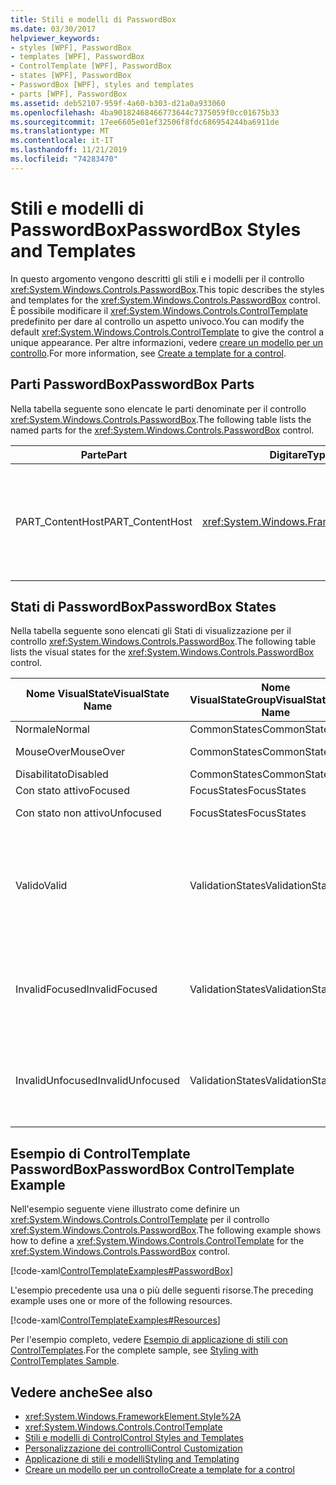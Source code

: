 ```yaml
---
title: Stili e modelli di PasswordBox
ms.date: 03/30/2017
helpviewer_keywords:
- styles [WPF], PasswordBox
- templates [WPF], PasswordBox
- ControlTemplate [WPF], PasswordBox
- states [WPF], PasswordBox
- PasswordBox [WPF], styles and templates
- parts [WPF], PasswordBox
ms.assetid: deb52107-959f-4a60-b303-d21a0a933060
ms.openlocfilehash: 4ba90182468466773644c7375059f0cc01675b33
ms.sourcegitcommit: 17ee6605e01ef32506f8fdc686954244ba6911de
ms.translationtype: MT
ms.contentlocale: it-IT
ms.lasthandoff: 11/21/2019
ms.locfileid: "74283470"
---
```

# <a name="passwordbox-styles-and-templates"></a><span data-ttu-id="d1587-102">Stili e modelli di PasswordBox</span><span class="sxs-lookup"><span data-stu-id="d1587-102">PasswordBox Styles and Templates</span></span>

<span data-ttu-id="d1587-103">In questo argomento vengono descritti gli stili e i modelli per il controllo <xref:System.Windows.Controls.PasswordBox>.</span><span class="sxs-lookup"><span data-stu-id="d1587-103">This topic describes the styles and templates for the <xref:System.Windows.Controls.PasswordBox> control.</span></span> <span data-ttu-id="d1587-104">È possibile modificare il <xref:System.Windows.Controls.ControlTemplate> predefinito per dare al controllo un aspetto univoco.</span><span class="sxs-lookup"><span data-stu-id="d1587-104">You can modify the default <xref:System.Windows.Controls.ControlTemplate> to give the control a unique appearance.</span></span> <span data-ttu-id="d1587-105">Per altre informazioni, vedere [creare un modello per un controllo](../../../desktop-wpf/themes/how-to-create-apply-template.md).</span><span class="sxs-lookup"><span data-stu-id="d1587-105">For more information, see [Create a template for a control](../../../desktop-wpf/themes/how-to-create-apply-template.md).</span></span>

## <a name="passwordbox-parts"></a><span data-ttu-id="d1587-106">Parti PasswordBox</span><span class="sxs-lookup"><span data-stu-id="d1587-106">PasswordBox Parts</span></span>

<span data-ttu-id="d1587-107">Nella tabella seguente sono elencate le parti denominate per il controllo <xref:System.Windows.Controls.PasswordBox>.</span><span class="sxs-lookup"><span data-stu-id="d1587-107">The following table lists the named parts for the <xref:System.Windows.Controls.PasswordBox> control.</span></span>

|<span data-ttu-id="d1587-108">Parte</span><span class="sxs-lookup"><span data-stu-id="d1587-108">Part</span></span>|<span data-ttu-id="d1587-109">Digitare</span><span class="sxs-lookup"><span data-stu-id="d1587-109">Type</span></span>|<span data-ttu-id="d1587-110">description</span><span class="sxs-lookup"><span data-stu-id="d1587-110">Description</span></span>|
|-|-|-|
|<span data-ttu-id="d1587-111">PART_ContentHost</span><span class="sxs-lookup"><span data-stu-id="d1587-111">PART_ContentHost</span></span>|<xref:System.Windows.FrameworkElement>|<span data-ttu-id="d1587-112">Elemento visivo che può contenere un <xref:System.Windows.FrameworkElement>.</span><span class="sxs-lookup"><span data-stu-id="d1587-112">A visual element that can contain a <xref:System.Windows.FrameworkElement>.</span></span> <span data-ttu-id="d1587-113">Il testo dell'<xref:System.Windows.Controls.PasswordBox> viene visualizzato in questo elemento.</span><span class="sxs-lookup"><span data-stu-id="d1587-113">The text of the <xref:System.Windows.Controls.PasswordBox> is displayed in this element.</span></span>|

## <a name="passwordbox-states"></a><span data-ttu-id="d1587-114">Stati di PasswordBox</span><span class="sxs-lookup"><span data-stu-id="d1587-114">PasswordBox States</span></span>

<span data-ttu-id="d1587-115">Nella tabella seguente sono elencati gli Stati di visualizzazione per il controllo <xref:System.Windows.Controls.PasswordBox>.</span><span class="sxs-lookup"><span data-stu-id="d1587-115">The following table lists the visual states for the <xref:System.Windows.Controls.PasswordBox> control.</span></span>

|<span data-ttu-id="d1587-116">Nome VisualState</span><span class="sxs-lookup"><span data-stu-id="d1587-116">VisualState Name</span></span>|<span data-ttu-id="d1587-117">Nome VisualStateGroup</span><span class="sxs-lookup"><span data-stu-id="d1587-117">VisualStateGroup Name</span></span>|<span data-ttu-id="d1587-118">description</span><span class="sxs-lookup"><span data-stu-id="d1587-118">Description</span></span>|
|-|-|-|
|<span data-ttu-id="d1587-119">Normale</span><span class="sxs-lookup"><span data-stu-id="d1587-119">Normal</span></span>|<span data-ttu-id="d1587-120">CommonStates</span><span class="sxs-lookup"><span data-stu-id="d1587-120">CommonStates</span></span>|<span data-ttu-id="d1587-121">Lo stato predefinito.</span><span class="sxs-lookup"><span data-stu-id="d1587-121">The default state.</span></span>|
|<span data-ttu-id="d1587-122">MouseOver</span><span class="sxs-lookup"><span data-stu-id="d1587-122">MouseOver</span></span>|<span data-ttu-id="d1587-123">CommonStates</span><span class="sxs-lookup"><span data-stu-id="d1587-123">CommonStates</span></span>|<span data-ttu-id="d1587-124">Il puntatore del mouse è posizionato sul controllo.</span><span class="sxs-lookup"><span data-stu-id="d1587-124">The mouse pointer is positioned over the control.</span></span>|
|<span data-ttu-id="d1587-125">Disabilitato</span><span class="sxs-lookup"><span data-stu-id="d1587-125">Disabled</span></span>|<span data-ttu-id="d1587-126">CommonStates</span><span class="sxs-lookup"><span data-stu-id="d1587-126">CommonStates</span></span>|<span data-ttu-id="d1587-127">Il controllo è disabilitato.</span><span class="sxs-lookup"><span data-stu-id="d1587-127">The control is disabled.</span></span>|
|<span data-ttu-id="d1587-128">Con stato attivo</span><span class="sxs-lookup"><span data-stu-id="d1587-128">Focused</span></span>|<span data-ttu-id="d1587-129">FocusStates</span><span class="sxs-lookup"><span data-stu-id="d1587-129">FocusStates</span></span>|<span data-ttu-id="d1587-130">Il controllo ha lo stato attivo.</span><span class="sxs-lookup"><span data-stu-id="d1587-130">The control has focus.</span></span>|
|<span data-ttu-id="d1587-131">Con stato non attivo</span><span class="sxs-lookup"><span data-stu-id="d1587-131">Unfocused</span></span>|<span data-ttu-id="d1587-132">FocusStates</span><span class="sxs-lookup"><span data-stu-id="d1587-132">FocusStates</span></span>|<span data-ttu-id="d1587-133">Il controllo non ha lo stato attivo.</span><span class="sxs-lookup"><span data-stu-id="d1587-133">The control does not have focus.</span></span>|
|<span data-ttu-id="d1587-134">Valido</span><span class="sxs-lookup"><span data-stu-id="d1587-134">Valid</span></span>|<span data-ttu-id="d1587-135">ValidationStates</span><span class="sxs-lookup"><span data-stu-id="d1587-135">ValidationStates</span></span>|<span data-ttu-id="d1587-136">Il controllo Usa la classe <xref:System.Windows.Controls.Validation> e la proprietà <xref:System.Windows.Controls.Validation.HasError%2A?displayProperty=nameWithType> associata è `false`.</span><span class="sxs-lookup"><span data-stu-id="d1587-136">The control uses the <xref:System.Windows.Controls.Validation> class and the <xref:System.Windows.Controls.Validation.HasError%2A?displayProperty=nameWithType> attached property is `false`.</span></span>|
|<span data-ttu-id="d1587-137">InvalidFocused</span><span class="sxs-lookup"><span data-stu-id="d1587-137">InvalidFocused</span></span>|<span data-ttu-id="d1587-138">ValidationStates</span><span class="sxs-lookup"><span data-stu-id="d1587-138">ValidationStates</span></span>|<span data-ttu-id="d1587-139">Il <xref:System.Windows.Controls.Validation.HasError%2A?displayProperty=nameWithType> proprietà associata è `true` il controllo ha lo stato attivo.</span><span class="sxs-lookup"><span data-stu-id="d1587-139">The <xref:System.Windows.Controls.Validation.HasError%2A?displayProperty=nameWithType> attached property is `true` has the control has focus.</span></span>|
|<span data-ttu-id="d1587-140">InvalidUnfocused</span><span class="sxs-lookup"><span data-stu-id="d1587-140">InvalidUnfocused</span></span>|<span data-ttu-id="d1587-141">ValidationStates</span><span class="sxs-lookup"><span data-stu-id="d1587-141">ValidationStates</span></span>|<span data-ttu-id="d1587-142">Il <xref:System.Windows.Controls.Validation.HasError%2A?displayProperty=nameWithType> proprietà associata è `true` ha il controllo non ha lo stato attivo.</span><span class="sxs-lookup"><span data-stu-id="d1587-142">The <xref:System.Windows.Controls.Validation.HasError%2A?displayProperty=nameWithType> attached property is `true` has the control does not have focus.</span></span>|

## <a name="passwordbox-controltemplate-example"></a><span data-ttu-id="d1587-143">Esempio di ControlTemplate PasswordBox</span><span class="sxs-lookup"><span data-stu-id="d1587-143">PasswordBox ControlTemplate Example</span></span>

<span data-ttu-id="d1587-144">Nell'esempio seguente viene illustrato come definire un <xref:System.Windows.Controls.ControlTemplate> per il controllo <xref:System.Windows.Controls.PasswordBox>.</span><span class="sxs-lookup"><span data-stu-id="d1587-144">The following example shows how to define a <xref:System.Windows.Controls.ControlTemplate> for the <xref:System.Windows.Controls.PasswordBox> control.</span></span>

[!code-xaml[ControlTemplateExamples#PasswordBox](~/samples/snippets/csharp/VS_Snippets_Wpf/ControlTemplateExamples/CS/resources/textbox.xaml#passwordbox)]

<span data-ttu-id="d1587-145">L'esempio precedente usa una o più delle seguenti risorse.</span><span class="sxs-lookup"><span data-stu-id="d1587-145">The preceding example uses one or more of the following resources.</span></span>

[!code-xaml[ControlTemplateExamples#Resources](~/samples/snippets/csharp/VS_Snippets_Wpf/ControlTemplateExamples/CS/resources/shared.xaml#resources)]

<span data-ttu-id="d1587-146">Per l'esempio completo, vedere [Esempio di applicazione di stili con ControlTemplates](https://github.com/Microsoft/WPF-Samples/tree/master/Styles%20&%20Templates/IntroToStylingAndTemplating).</span><span class="sxs-lookup"><span data-stu-id="d1587-146">For the complete sample, see [Styling with ControlTemplates Sample](https://github.com/Microsoft/WPF-Samples/tree/master/Styles%20&%20Templates/IntroToStylingAndTemplating).</span></span>

## <a name="see-also"></a><span data-ttu-id="d1587-147">Vedere anche</span><span class="sxs-lookup"><span data-stu-id="d1587-147">See also</span></span>

- <xref:System.Windows.FrameworkElement.Style%2A>
- <xref:System.Windows.Controls.ControlTemplate>
- [<span data-ttu-id="d1587-148">Stili e modelli di Control</span><span class="sxs-lookup"><span data-stu-id="d1587-148">Control Styles and Templates</span></span>](control-styles-and-templates.md)
- [<span data-ttu-id="d1587-149">Personalizzazione dei controlli</span><span class="sxs-lookup"><span data-stu-id="d1587-149">Control Customization</span></span>](control-customization.md)
- [<span data-ttu-id="d1587-150">Applicazione di stili e modelli</span><span class="sxs-lookup"><span data-stu-id="d1587-150">Styling and Templating</span></span>](../../../desktop-wpf/fundamentals/styles-templates-overview.md)
- [<span data-ttu-id="d1587-151">Creare un modello per un controllo</span><span class="sxs-lookup"><span data-stu-id="d1587-151">Create a template for a control</span></span>](../../../desktop-wpf/themes/how-to-create-apply-template.md)
